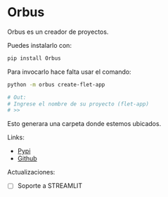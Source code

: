 # Orbus

Orbus es un creador de proyectos.

Puedes instalarlo con:

```bash
pip install Orbus
```

Para invocarlo hace falta usar el comando:

```bash
python -m orbus create-flet-app

# Out:
# Ingrese el nombre de su proyecto (flet-app)
# >> 
```

Esto generara una carpeta donde estemos ubicados.


Links:
- [Pypi](https://pypi.org/project/Orbus/)
- [Github](https://github.com/OrbusCompany/OrbusMaker)

Actualizaciones:
- [ ] Soporte a STREAMLIT